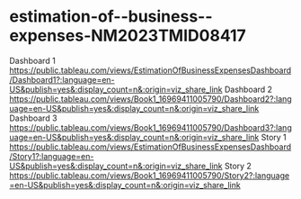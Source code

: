 # estimation-of--business--expenses-NM2023TMID08417
 Dashboard 1  https://public.tableau.com/views/EstimationOfBusinessExpensesDashboard/Dashboard1?:language=en-US&publish=yes&:display_count=n&:origin=viz_share_link
 Dashboard 2  https://public.tableau.com/views/Book1_16969411005790/Dashboard2?:language=en-US&publish=yes&:display_count=n&:origin=viz_share_link
 Dashboard 3  https://public.tableau.com/views/Book1_16969411005790/Dashboard3?:language=en-US&publish=yes&:display_count=n&:origin=viz_share_link
 Story  1   https://public.tableau.com/views/EstimationOfBusinessExpensesDashboard/Story1?:language=en-US&publish=yes&:display_count=n&:origin=viz_share_link
 Story 2   https://public.tableau.com/views/Book1_16969411005790/Story2?:language=en-US&publish=yes&:display_count=n&:origin=viz_share_link
 
